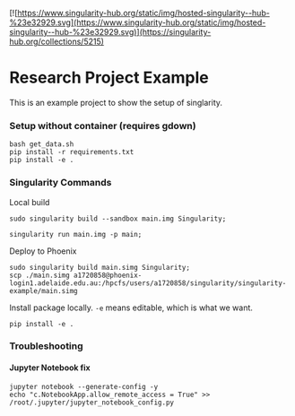 [![https://www.singularity-hub.org/static/img/hosted-singularity--hub-%23e32929.svg](https://www.singularity-hub.org/static/img/hosted-singularity--hub-%23e32929.svg)](https://singularity-hub.org/collections/5215)

# Research Project Example

This is an example project to show the setup of singlarity.

### Setup without container (requires gdown)

```
bash get_data.sh
pip install -r requirements.txt
pip install -e .
```

### Singularity Commands

Local build

```
sudo singularity build --sandbox main.img Singularity;

singularity run main.img -p main;
```

Deploy to Phoenix

```
sudo singularity build main.simg Singularity;
scp ./main.simg a1720858@phoenix-login1.adelaide.edu.au:/hpcfs/users/a1720858/singularity/singularity-example/main.simg
```

Install package locally. `-e` means editable, which is what we want.

```
pip install -e .
```

### Troubleshooting

#### Jupyter Notebook fix

```
jupyter notebook --generate-config -y
echo "c.NotebookApp.allow_remote_access = True" >> /root/.jupyter/jupyter_notebook_config.py

```
